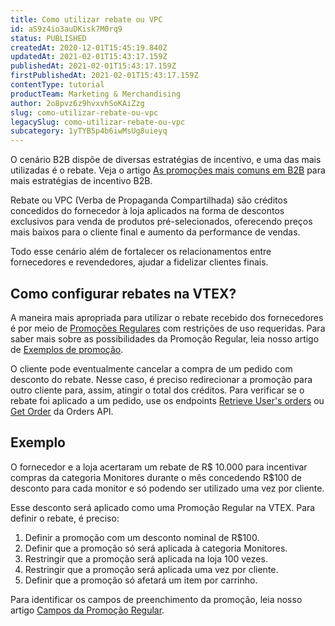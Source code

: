 ```yaml
---
title: Como utilizar rebate ou VPC
id: aS9z4io3auDKisk7M0rq9
status: PUBLISHED
createdAt: 2020-12-01T15:45:19.840Z
updatedAt: 2021-02-01T15:43:17.159Z
publishedAt: 2021-02-01T15:43:17.159Z
firstPublishedAt: 2021-02-01T15:43:17.159Z
contentType: tutorial
productTeam: Marketing & Merchandising
author: 2o8pvz6z9hvxvhSoKAiZzg
slug: como-utilizar-rebate-ou-vpc
legacySlug: como-utilizar-rebate-ou-vpc
subcategory: 1yTYB5p4b6iwMsUg8uieyq
---
```


O cenário B2B dispõe de diversas estratégias de incentivo, e uma das mais utilizadas é o rebate. Veja o artigo [As promoções mais comuns em B2B](https://help.vtex.com/pt/tutorial/as-promocoes-mais-comuns-em-b2b--XoM951AzUIvfaH71UdANf) para mais estratégias de incentivo B2B.

Rebate ou VPC (Verba de Propaganda Compartilhada) são créditos concedidos do fornecedor à loja aplicados na forma de descontos exclusivos para venda de produtos pré-selecionados, oferecendo preços mais baixos para o cliente final e aumento da performance de vendas.

Todo esse cenário além de fortalecer os relacionamentos entre fornecedores e revendedores, ajudar a fidelizar clientes finais. 

## Como configurar rebates na VTEX?

A maneira mais apropriada para utilizar o rebate recebido dos fornecedores é por meio de [Promoções Regulares](https://help.vtex.com/pt/tracks/promocoes--6asfF1vFYiZgTQtOzwJchR/7FjbeZdE2KMwk5L1t98pZI#) com restrições de uso requeridas. Para saber mais sobre as possibilidades da Promoção Regular, leia nosso artigo de [Exemplos de promoção](https://help.vtex.com/pt/tutorial/exemplos-de-promocao--5A8UTc7knvAscxo7e7rMFD).

<div class = "alert alert-warning">
  <p>O cliente pode eventualmente cancelar a compra de um pedido com desconto do rebate. Nesse caso, é preciso redirecionar a promoção para outro cliente para, assim, atingir o total dos créditos. Para verificar se o rebate foi aplicado a um pedido, use os endpoints <a href = "https://developers.vtex.com/vtex-developer-docs/reference/user-orders#userorderslist">Retrieve User's orders</a> ou <a href="https://developers.vtex.com/vtex-developer-docs/reference/orders#getorder">Get Order</a> da Orders API.</p>
</div>

## Exemplo

O fornecedor e a loja acertaram um rebate de R$ 10.000 para incentivar compras da categoria Monitores durante o mês concedendo R$100 de desconto para cada monitor e só podendo ser utilizado uma vez por cliente.

Esse desconto será aplicado como uma Promoção Regular na VTEX. Para definir o rebate, é preciso:

1. Definir a promoção com um desconto nominal de R$100.
2. Definir que a promoção só será aplicada à categoria Monitores.
3. Restringir que a promoção será aplicada na loja 100 vezes.
4. Restringir que a promoção será aplicada uma vez por cliente.
5. Definir que a promoção só afetará um item por carrinho.

Para identificar os campos de preenchimento da promoção, leia nosso artigo [Campos da Promoção Regular](https://help.vtex.com/pt/tutorial/promocao-regular--tutorials_327). 

